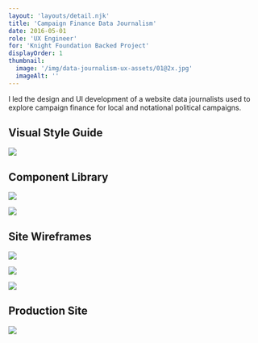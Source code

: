 ```yaml
---
layout: 'layouts/detail.njk'
title: 'Campaign Finance Data Journalism'
date: 2016-05-01
role: 'UX Engineer'
for: 'Knight Foundation Backed Project'
displayOrder: 1
thumbnail:
  image: '/img/data-journalism-ux-assets/01@2x.jpg'
  imageAlt: ''
---
```


I led the design and UI development of a website data journalists used to explore campaign finance for local and notational political campaigns.

## Visual Style Guide

![](/img/data-journalism-ux-assets/09@2x.jpg)

## Component Library

![](/img/data-journalism-ux-assets/02@2x.jpg)

![](/img/data-journalism-ux-assets/03@2x.jpg)

## Site Wireframes

![](/img/data-journalism-ux-assets/04@2x.jpg)

![](/img/data-journalism-ux-assets/06@2x.jpg)

![](/img/data-journalism-ux-assets/07@2x.jpg)

## Production Site

![](/img/data-journalism-ux-assets/05@2x.jpg)
